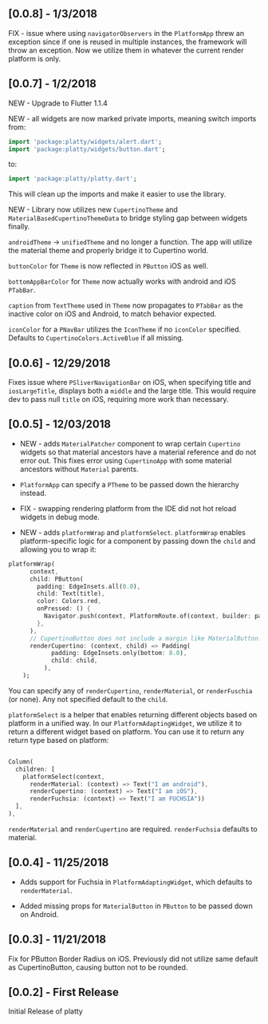 ## [0.0.8] - 1/3/2018

FIX - issue where using `navigatorObservers` in the `PlatformApp` threw an exception since if one is reused in 
multiple instances, the framework will throw an exception. Now we utilize them in whatever the current render platform is only.

## [0.0.7] - 1/2/2018

NEW - Upgrade to Flutter 1.1.4

NEW - all widgets are now marked private imports, meaning switch imports from:
```dart
import 'package:platty/widgets/alert.dart';
import 'package:platty/widgets/button.dart';
```

to:
```dart
import 'package:platty/platty.dart';
```

This will clean up the imports and make it easier to use the library.

NEW - Library now utilizes new `CupertinoTheme` and `MaterialBasedCupertinoThemeData` to bridge styling gap between widgets finally.

`androidTheme` -> `unifiedTheme` and no longer a function. The app will utilize the material theme and properly bridge it to 
Cupertino world.

`buttonColor` for `Theme` is now reflected in `PButton` iOS as well.

`bottomAppBarColor` for `Theme` now actually works with android and iOS `PTabBar`. 

`caption` from `TextTheme` used in `Theme` now propagates to `PTabBar` as the inactive color on iOS and Android, to match behavior expected.

`iconColor` for a `PNavBar` utilizes the `IconTheme` if no `iconColor` specified. Defaults to `CupertinoColors.ActiveBlue` if all missing.


## [0.0.6] - 12/29/2018

Fixes issue where `PSliverNavigationBar` on iOS, when specifying title and `iosLargeTitle`, displays both a `middle`
and the large title. This would require dev to pass null `title` on iOS, requiring more work than necessary.

## [0.0.5] - 12/03/2018

* NEW - adds `MaterialPatcher` component to wrap certain `Cupertino` widgets so that material 
ancestors have a material reference and do not error out. This fixes error using `CupertinoApp` with 
some material ancestors without `Material` parents.

* `PlatformApp` can specify a `PTheme` to be passed down the hierarchy instead.

* FIX - swapping rendering platform from the IDE did not hot reload widgets in debug mode.

* NEW - adds `platformWrap` and `platformSelect`. `platformWrap` enables platform-specific logic 
for a component by passing down the `child` and allowing you to wrap it:

```dart
platformWrap(
      context,
      child: PButton(
        padding: EdgeInsets.all(0.0),
        child: Text(title),
        color: Colors.red,
        onPressed: () {
          Navigator.push(context, PlatformRoute.of(context, builder: page));
        },
      ),
      // CupertinoButton does not include a margin like MaterialButton.
      renderCupertino: (context, child) => Padding(
            padding: EdgeInsets.only(bottom: 8.0),
            child: child,
          ),
    );
```
You can specify any of `renderCupertino`, `renderMaterial`, or `renderFuschia` (or none). 
Any not specified default to the `child`.

`platformSelect` is a helper that enables returning different objects based on platform in a unified way.
In our `PlatformAdaptingWidget`, we utilize it to return a different widget based on platform. You can use it to return any 
return type based on platform:
```dart

Column(
  children: [
    platformSelect(context, 
      renderMaterial: (context) => Text("I am android"),
      renderCupertino: (context) => Text("I am iOS"),
      renderFuchsia: (context) => Text("I am FUCHSIA")) 
  ],
),

```

`renderMaterial` and `renderCupertino` are required. `renderFuchsia` defaults to material.

## [0.0.4] - 11/25/2018

* Adds support for Fuchsia in `PlatformAdaptingWidget`, which defaults to 
`renderMaterial`.
 
* Added missing props for `MaterialButton` in `PButton` to be passed down on Android.


## [0.0.3] - 11/21/2018

Fix for PButton Border Radius on iOS. Previously did not utilize same default 
as CupertinoButton, causing button not to be rounded.

## [0.0.2] - First Release

Initial Release of platty

